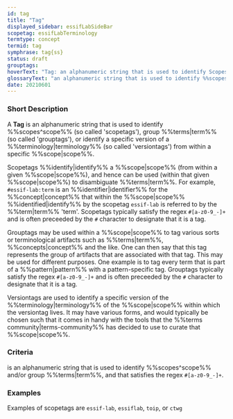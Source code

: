 ```yaml
---
id: tag
title: "Tag"
displayed_sidebar: essifLabSideBar
scopetag: essifLabTerminology
termtype: concept
termid: tag
symphrase: tag{ss}
status: draft
grouptags:
hoverText: "Tag: an alphanumeric string that is used to identify Scopes (so called 'scopetags'), group Terms (so called 'grouptags'), or identify a specific version of a Terminology (so called 'versiontags') from within a specific Scope."
glossaryText: "an alphanumeric string that is used to identify %%scopes^scope%% (so called 'scopetags'), group %%terms^term%% (so called 'grouptags'), or identify a specific version of a %%terminology^terminology%% (so called 'versiontags') from within a specific %%scope^scope%%."
date: 20210601
---
```


### Short Description
A **Tag** is an alphanumeric string that is used to identify %%scopes^scope%% (so called 'scopetags'), group %%terms|term%% (so called 'grouptags'), or identify a specific version of a %%terminology|terminology%% (so called 'versiontags') from within a specific %%scope|scope%%.

Scopetags %%identify|identify%% a %%scope|scope%% (from within a given %%scope|scope%%), and hence can be used (within that given %%scope|scope%%) to disambiguate %%terms|term%%. For example, `#essif-lab:term` is an %%identifier|identifier%% for the %%concept|concept%% that within the %%scope|scope%% %%identified|identify%% by the scopetag `essif-lab` is referred to by the %%term|term%% 'term'. Scopetags typically satisfy the regex `#[a-z0-9_-]+` and is often preceeded by the `#` character to designate that it is a tag.

Grouptags may be used within a %%scope|scope%% to tag various sorts or terminological artifacts such as %%terms|term%%, %%concepts|concept%% and the like. One can then say that this tag represents the group of artifacts that are associated with that tag. This may be used for different purposes. One example is to tag every term that is part of a %%pattern|pattern%% with a pattern-specific tag. Grouptags typically satisfy the regex `#[a-z0-9_-]+` and is often preceeded by the `#` character to designate that it is a tag.

Versiontags are used to identify a specific version of the %%terminology|terminology%% of the %%scope|scope%% within which the versiontag lives. It may have various forms, and would typically be chosen such that it comes in handy with the tools that the %%terms community|terms-community%% has decided to use to curate that %%scope|scope%%.

### Criteria
is an alphanumeric string that is used to identify %%scopes^scope%% and/or group %%terms|term%%, and that satisfies the regex `#[a-z0-9_-]+`.

### Examples
Examples of scopetags are `essif-lab`, `essiflab`, `toip`, or `ctwg`
